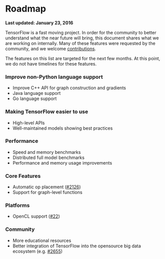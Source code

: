 # Roadmap
**Last updated: January 23, 2016**

TensorFlow is a fast moving project. In order for the community to better
understand what the near future will bring, this document shares what we are
working on internally. Many of these features were requested by the community,
and we welcome
[contributions](https://github.com/tensorflow/tensorflow/labels/contributions%20welcome).

The features on this list are targeted for the next few months. At this point,
we do not have timelines for these features.

### Improve non-Python language support

* Improve C++ API for graph construction and gradients
* Java language support
* Go language support

### Making TensorFlow easier to use
* High-level APIs
* Well-maintained models showing best practices

### Performance
* Speed and memory benchmarks
* Distributed full model benchmarks
* Performance and memory usage improvements

### Core Features
* Automatic op placement ([#2126](https://github.com/tensorflow/tensorflow/issues/2126))
* Support for graph-level functions

### Platforms
* OpenCL support ([#22](https://github.com/tensorflow/tensorflow/issues/22))

### Community
* More educational resources
* Better integration of TensorFlow into the opensource big data ecosystem (e.g.
[#2655](https://github.com/tensorflow/tensorflow/issues/2655))
